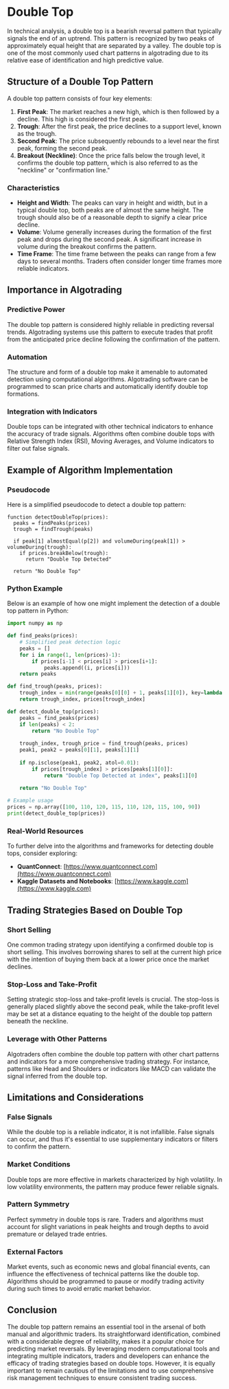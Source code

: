 # Double Top

In technical analysis, a double top is a bearish reversal pattern that typically signals the end of an uptrend. This pattern is recognized by two peaks of approximately equal height that are separated by a valley. The double top is one of the most commonly used chart patterns in algotrading due to its relative ease of identification and high predictive value.

## Structure of a Double Top Pattern

A double top pattern consists of four key elements:

1. **First Peak**: The market reaches a new high, which is then followed by a decline. This high is considered the first peak.
2. **Trough**: After the first peak, the price declines to a support level, known as the trough.
3. **Second Peak**: The price subsequently rebounds to a level near the first peak, forming the second peak.
4. **Breakout (Neckline)**: Once the price falls below the trough level, it confirms the double top pattern, which is also referred to as the "neckline" or "confirmation line."

### Characteristics

- **Height and Width**: The peaks can vary in height and width, but in a typical double top, both peaks are of almost the same height. The trough should also be of a reasonable depth to signify a clear price decline.
- **Volume**: Volume generally increases during the formation of the first peak and drops during the second peak. A significant increase in volume during the breakout confirms the pattern.
- **Time Frame**: The time frame between the peaks can range from a few days to several months. Traders often consider longer time frames more reliable indicators.

## Importance in Algotrading

### Predictive Power

The double top pattern is considered highly reliable in predicting reversal trends. Algotrading systems use this pattern to execute trades that profit from the anticipated price decline following the confirmation of the pattern.

### Automation

The structure and form of a double top make it amenable to automated detection using computational algorithms. Algotrading software can be programmed to scan price charts and automatically identify double top formations.

### Integration with Indicators

Double tops can be integrated with other technical indicators to enhance the accuracy of trade signals. Algorithms often combine double tops with Relative Strength Index (RSI), Moving Averages, and Volume indicators to filter out false signals.

## Example of Algorithm Implementation

### Pseudocode

Here is a simplified pseudocode to detect a double top pattern:
```
function detectDoubleTop(prices):
  peaks = findPeaks(prices)
  trough = findTrough(peaks)
  
  if peak[1] almostEqual(p[2]) and volumeDuring(peak[1]) > volumeDuring(trough):
    if prices.breakBelow(trough):
      return "Double Top Detected"

  return "No Double Top"
```

### Python Example

Below is an example of how one might implement the detection of a double top pattern in Python:
```python
import numpy as np

def find_peaks(prices):
    # Simplified peak detection logic
    peaks = []
    for i in range(1, len(prices)-1):
        if prices[i-1] < prices[i] > prices[i+1]:
            peaks.append((i, prices[i]))
    return peaks

def find_trough(peaks, prices):
    trough_index = min(range(peaks[0][0] + 1, peaks[1][0]), key=lambda i: prices[i])
    return trough_index, prices[trough_index]

def detect_double_top(prices):
    peaks = find_peaks(prices)
    if len(peaks) < 2:
        return "No Double Top"
    
    trough_index, trough_price = find_trough(peaks, prices)
    peak1, peak2 = peaks[0][1], peaks[1][1]
    
    if np.isclose(peak1, peak2, atol=0.01):
        if prices[trough_index] > prices[peaks[1][0]]:
            return "Double Top Detected at index", peaks[1][0]
    
    return "No Double Top"

# Example usage
prices = np.array([100, 110, 120, 115, 110, 120, 115, 100, 90])
print(detect_double_top(prices))
```

### Real-World Resources

To further delve into the algorithms and frameworks for detecting double tops, consider exploring:

- **QuantConnect**: [https://www.quantconnect.com](https://www.quantconnect.com)
- **Kaggle Datasets and Notebooks**: [https://www.kaggle.com](https://www.kaggle.com)

## Trading Strategies Based on Double Top

### Short Selling

One common trading strategy upon identifying a confirmed double top is short selling. This involves borrowing shares to sell at the current high price with the intention of buying them back at a lower price once the market declines.

### Stop-Loss and Take-Profit

Setting strategic stop-loss and take-profit levels is crucial. The stop-loss is generally placed slightly above the second peak, while the take-profit level may be set at a distance equating to the height of the double top pattern beneath the neckline.

### Leverage with Other Patterns

Algotraders often combine the double top pattern with other chart patterns and indicators for a more comprehensive trading strategy. For instance, patterns like Head and Shoulders or indicators like MACD can validate the signal inferred from the double top.

## Limitations and Considerations

### False Signals

While the double top is a reliable indicator, it is not infallible. False signals can occur, and thus it's essential to use supplementary indicators or filters to confirm the pattern.

### Market Conditions

Double tops are more effective in markets characterized by high volatility. In low volatility environments, the pattern may produce fewer reliable signals.

### Pattern Symmetry

Perfect symmetry in double tops is rare. Traders and algorithms must account for slight variations in peak heights and trough depths to avoid premature or delayed trade entries.

### External Factors

Market events, such as economic news and global financial events, can influence the effectiveness of technical patterns like the double top. Algorithms should be programmed to pause or modify trading activity during such times to avoid erratic market behavior.

## Conclusion

The double top pattern remains an essential tool in the arsenal of both manual and algorithmic traders. Its straightforward identification, combined with a considerable degree of reliability, makes it a popular choice for predicting market reversals. By leveraging modern computational tools and integrating multiple indicators, traders and developers can enhance the efficacy of trading strategies based on double tops. However, it is equally important to remain cautious of the limitations and to use comprehensive risk management techniques to ensure consistent trading success.